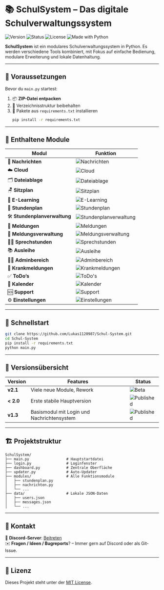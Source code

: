 
# 📚 SchulSystem – Das digitale Schulverwaltungssystem


![Version](https://img.shields.io/badge/Version-2.1.0-blue?style=flat-square)
![Status](https://img.shields.io/badge/Status-BETA-red?style=flat-square)
![License](https://img.shields.io/badge/License-MIT-blue?style=flat-square)
![Made with Python](https://img.shields.io/badge/Made%20with-Python-3776AB?logo=python&logoColor=white&style=flat-square)

**SchulSystem** ist ein modulares Schulverwaltungssystem in Python. Es werden verschiedene Tools kombiniert, mit Fokus auf einfache Bedienung, modulare Erweiterung und lokale Datenhaltung.

---

## 🔧 Voraussetzungen

Bevor du `main.py` startest:

1. 📦 **ZIP-Datei entpacken**
2. 📂 Verzeichnisstruktur beibehalten
3. 🔁 Pakete aus `requirements.txt` installieren  
   ```bash
   pip install -r requirements.txt
   ```

---

## 🧩 Enthaltene Module

| Modul | Funktion |
|-------|-------|
| 💬 **Nachrichten** | ![Nachrichten](https://img.shields.io/badge/Schulinterne%20Nachrichten%20mit%20Suchfunktion-lightgrey) |
| ☁️ **Cloud** | ![Cloud](https://img.shields.io/badge/Dateien%20mit%20Gruppen%20oder%20Personen%20teilen-lightgrey) |
| 🗂️ **Dateiablage** | ![Dateiablage](https://img.shields.io/badge/%C3%96ffentlicher%20Dateiupload%20f%C3%BCr%20alle-lightgrey) |
| 🪑 **Sitzplan** | ![Sitzplan](https://img.shields.io/badge/Drag--and--Drop%20Sitzplaneditor-lightgrey) |
| 🧪 **E-Learning** | ![E-Learning](https://img.shields.io/badge/Digitale%20Tests%20mit%20Ergebnisauswertung-lightgrey) |
| 📅 **Stundenplan** | ![Stundenplan](https://img.shields.io/badge/Individuelle%20Anzeige%20nach%20Gruppe-lightgrey) |
| 🛠️ **Stundenplanverwaltung** | ![Stundenplanverwaltung](https://img.shields.io/badge/Verwaltung%20und%20Bearbeitung%20zentral-lightgrey) |
| 📢 **Meldungen** | ![Meldungen](https://img.shields.io/badge/Kurzmeldungen%20f%C3%BCr%20Info%20%26%20Datei--Uploads-lightgrey) |
| 📝 **Meldungsverwaltung** | ![Meldungsverwaltung](https://img.shields.io/badge/Bestehende%20Meldungen%20bearbeiten-lightgrey) |
| 🧑‍🏫 **Sprechstunden** | ![Sprechstunden](https://img.shields.io/badge/Zeiten%20setzen%20und%20Termine%20buchen-lightgrey) |
| 📚 **Ausleihe** | ![Ausleihe](https://img.shields.io/badge/Verwaltung%20von%20Schulmaterialien-lightgrey) |
| 🧑‍💼 **Adminbereich** | ![Adminbereich](https://img.shields.io/badge/Benutzer--%20und%20Gruppenverwaltung-lightgrey) |
| 🤧 **Krankmeldungen** | ![Krankmeldungen](https://img.shields.io/badge/Abwesenheiten%20mit%20Gruppenansicht-lightgrey) |
| ✅ **ToDo’s** | ![ToDo's](https://img.shields.io/badge/Pers%C3%B6nliche%20Aufgabenverwaltung-lightgrey) |
| 📆 **Kalender** | ![Kalender](https://img.shields.io/badge/Monats--%20%26%20Wochen%C3%BCbersicht%20f%C3%BCr%20alle%20Termine-lightgrey) |
| 🆘 **Support** | ![Support](https://img.shields.io/badge/Ticketsystem%20f%C3%BCr%20Hilfe%20%26%20Feedback-lightgrey) |
| ⚙️ **Einstellungen** | ![Einstellungen](https://img.shields.io/badge/Nutzerprofil%20anpassen%20%26%20R%C3%BCckmeldung%20geben-lightgrey) |


---

## 🚀 Schnellstart

```bash
git clone https://github.com/Lukas1120987/Schul-System.git
cd Schul-System
pip install -r requirements.txt
python main.py
```

---

## 📌 Versionsübersicht

| Version        | Features         | Status |
|----------------|------------------|--------|
| **v2.1**       | Viele neue Module, Rework        | ![Beta](https://img.shields.io/badge/BETA-red) |
| **< 2.0**       | Erste stabile Hauptversion       | ![Published](https://img.shields.io/badge/Published-green) |
| **v1.3**        | Basismodul mit Login und Nachrichtensystem | ![Published](https://img.shields.io/badge/Published-green) |

---

## 🏗️ Projektstruktur

```plaintext
SchulSystem/
├── main.py                 # Hauptstartdatei
├── login.py                # Loginfenster
├── dashboard.py            # Zentrale Oberfläche
├── updater.py              # Auto-Updater
├── modules/                # Alle Funktionsmodule
│   ├── stundenplan.py
│   ├── nachrichten.py
│   └── ...
├── data/                   # Lokale JSON-Daten
│   ├── users.json
│   ├── messages.json
│   └── ...
```

---

## 💬 Kontakt

📨 **Discord-Server**: [Beitreten](https://discord.gg/UVZ7UWEJBZ)    
✉️ **Fragen / Ideen / Bugreports**? – Immer gern auf Discord oder als Git-Issue.

---

## 📃 Lizenz

Dieses Projekt steht unter der [MIT License](https://opensource.org/licenses/MIT).
